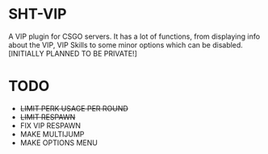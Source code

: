 # SHT-VIP
A VIP plugin for CSGO servers. It has a lot of functions, from displaying info about the VIP, VIP Skills to some minor options which can be disabled. [INITIALLY PLANNED TO BE PRIVATE!]

# TODO
- ~~LIMIT PERK USAGE PER ROUND~~
- ~~LIMIT RESPAWN~~
- FIX VIP RESPAWN
- MAKE MULTIJUMP
- MAKE OPTIONS MENU
